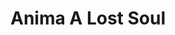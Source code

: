 ---
layout: gamepage
lang: "en"
title: "Anima A Lost Soul"
description: "Short project description."
cover_image: "/assets/AnimaALostSoul/animaalostsoul_cover.png"
background_image: "/assets/AnimaALostSoul/animaalostsoul_background.jpg"
background_color: "#615aed"

gallery:
  - "/assets/AnimaALostSoul/1.jpg"

lang_links:
  it: "/it/projects/animaalostsoul.html"
  en: "/en/projects/animaalostsoul.html"

font: "/assets/AnimaALostSoul/Travelisty.otf"
---